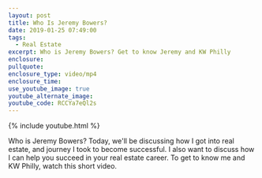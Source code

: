 ```yaml
---
layout: post
title: Who Is Jeremy Bowers?
date: 2019-01-25 07:49:00
tags:
  - Real Estate
excerpt: Who is Jeremy Bowers? Get to know Jeremy and KW Philly
enclosure:
pullquote:
enclosure_type: video/mp4
enclosure_time:
use_youtube_image: true
youtube_alternate_image:
youtube_code: RCCYa7eQl2s
---
```


{% include youtube.html %}

Who is Jeremy Bowers? Today, we'll be discussing how I got into real estate, and journey I took to become successful. I also want to discuss how I can help you succeed in your real estate career. To get to know me and KW Philly, watch this short video.